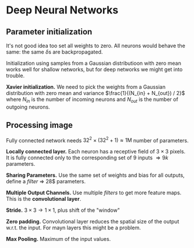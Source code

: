 # Deep Neural Networks

## Parameter initialization

It's not good idea too set all weights to zero. All neurons would behave the same: the same $\delta$s are backpropagated.

Initialization using samples from a Gaussian distributioon with zero mean works well for shallow networks, but for deep networks we might get into trouble.

**Xavier initialization.** We need to pick the weights from a Gaussian distribution with zero mean and variance $\frac{1}{(N_{in} + N_{out}) / 2}$ where $N_{in}$ is the number of incoming neurons and $N_{out}$ is the number of outgoing neurons.

## Processing image

Fully connected network needs $32^2 \times (32^2 + 1) \approx 1\mathrm{M}$ number of parameters.

**Locally connected layer.** Each neuron has a receptive field of $3 \times 3$ pixels. It is fully connected only to the corresponding set of 9 inputs $\Rightarrow 9k$ parameters.

**Sharing Parameters.** Use the same set of weights and bias for all outputs, define a *filter* $\Rightarrow$ 28$ parameters.

**Multiple Output Channels.** Use multiple *filters* to get more feature maps. This is the **convolutional layer**.

**Stride.** $3 \times 3 \to 1 \times 1$, plus shift of the "window"

**Zero padding.** Convolutional layer reduces the spatial size of the output w.r.t. the input. For mayn layers this might be a problem.

**Max Pooling.** Maximum of the input values.
